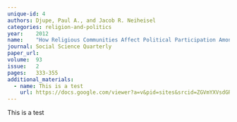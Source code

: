```yaml
---
unique-id: 4
authors: Djupe, Paul A., and Jacob R. Neiheisel
categories: religion-and-politics
year:    2012
name:    "How Religious Communities Affect Political Participation Among Latinos."
journal: Social Science Quarterly
paper_url:
volume:  93
issue:   2
pages:   333-355
additional_materials:
  - name: This is a test
    url: https://docs.google.com/viewer?a=v&pid=sites&srcid=ZGVmYXVsdGRvbWFpbnxwb2xpc2NpbmVpaGVpc2VsfGd4OjI5NzQ4NmIyM2Y5MTRmYjU
---
```


This is a test
